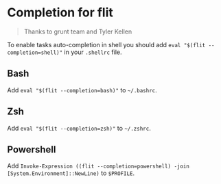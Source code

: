 # Completion for flit
> Thanks to grunt team and Tyler Kellen

To enable tasks auto-completion in shell you should add `eval "$(flit --completion=shell)"` in your `.shellrc` file.

## Bash

Add `eval "$(flit --completion=bash)"` to `~/.bashrc`.

## Zsh

Add `eval "$(flit --completion=zsh)"` to `~/.zshrc`.

## Powershell

Add `Invoke-Expression ((flit --completion=powershell) -join [System.Environment]::NewLine)` to `$PROFILE`.
